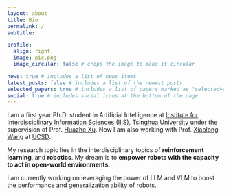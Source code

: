 ```yaml
---
layout: about
title: Bio
permalink: /
subtitle:

profile:
  align: right
  image: pic.png
  image_circular: false # crops the image to make it circular

news: true # includes a list of news items
latest_posts: false # includes a list of the newest posts
selected_papers: true # includes a list of papers marked as "selected={true}"
social: true # includes social icons at the bottom of the page
---
```


I am a first year Ph.D. student in Artificial Intelligence at [Institute for Interdisciplinary Information Sciences (IIIS), Tsinghua University](https://iiis.tsinghua.edu.cn) under the supervision of Prof. [Huazhe Xu](http://hxu.rocks/). Now I am also working with Prof. [Xiaolong Wang](https://xiaolonw.github.io/) at [UCSD](https://ucsd.edu/).

My research topic lies in the interdisciplinary topics of **reinforcement learning**, and **robotics**. My dream is to **empower robots with the capacity to act in open-world environments**. 

I am currently working on leveraging the power of LLM and VLM to boost the performance and generalization ability of robots.
